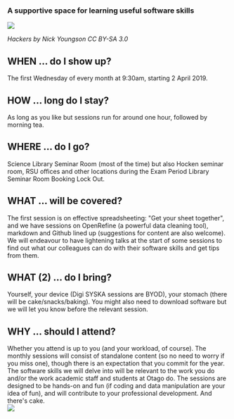 ### A supportive space for learning useful software skills

![](/OL-Digi-SYSKA_sml.jpg)

*Hackers by Nick Youngson CC BY-SA 3.0* 

## WHEN ... do I show up?
The first Wednesday of every month at 9:30am, starting 2 April 2019. 

## HOW ... long do I stay?
As long as you like but sessions run for around one hour, followed by morning tea.

## WHERE ... do I go?
Science Library Seminar Room (most of the time) but also Hocken seminar room, RSU offices and other locations during the Exam Period Library Seminar Room Booking Lock Out.

## WHAT ... will be covered?
The first session is on effective spreadsheeting: "Get your sheet together", and we have sessions on OpenRefine (a powerful data cleaning tool), markdown and Github lined up (suggestions for content are also welcome). We will endeavour to have lightening talks at the start of some sessions to find out what our colleagues can do with their software skills and get tips from them. 

## WHAT (2) ... do I bring?
Yourself, your device (Digi SYSKA sessions are BYOD), your stomach (there will be cake/snacks/baking). You might also need to download software but we will let you know before the relevant session.

## WHY ... should I attend?
Whether you attend is up to you (and your workload, of course). The monthly sessions will consist of standalone content (so no need to worry if you miss one), though there is an expectation that you commit for the year. The software skills we will delve into will be relevant to the work you do and/or the work academic staff and students at Otago do. The sessions are designed to be hands-on and fun (if coding and data manipulation are your idea of fun), and will contribute to your professional development. And there's cake.  
![](/OL-Digi-SYSKA/Cake.jpg)
